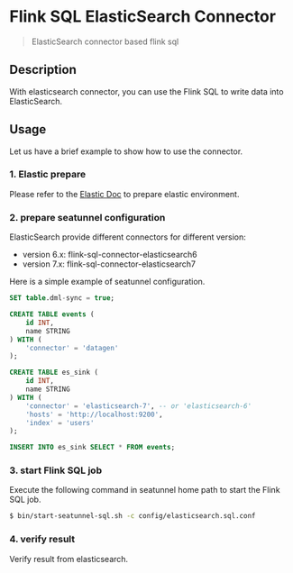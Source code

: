 # Flink SQL ElasticSearch Connector

> ElasticSearch connector based flink sql

## Description
With elasticsearch connector, you can use the Flink SQL to write data into ElasticSearch.


## Usage
Let us have a brief example to show how to use the connector.

### 1. Elastic prepare
Please refer to the [Elastic Doc](https://www.elastic.co/guide/index.html) to prepare elastic environment.

### 2. prepare seatunnel configuration
ElasticSearch provide different connectors for different version:
* version 6.x: flink-sql-connector-elasticsearch6
* version 7.x: flink-sql-connector-elasticsearch7

Here is a simple example of seatunnel configuration.
```sql
SET table.dml-sync = true;

CREATE TABLE events (
    id INT,
    name STRING
) WITH (
    'connector' = 'datagen'
);

CREATE TABLE es_sink (
    id INT,
    name STRING
) WITH (
    'connector' = 'elasticsearch-7', -- or 'elasticsearch-6'
    'hosts' = 'http://localhost:9200',
    'index' = 'users'
);

INSERT INTO es_sink SELECT * FROM events;
```

### 3. start Flink SQL job
Execute the following command in seatunnel home path to start the Flink SQL job.
```bash
$ bin/start-seatunnel-sql.sh -c config/elasticsearch.sql.conf
```

### 4. verify result
Verify result from elasticsearch.
